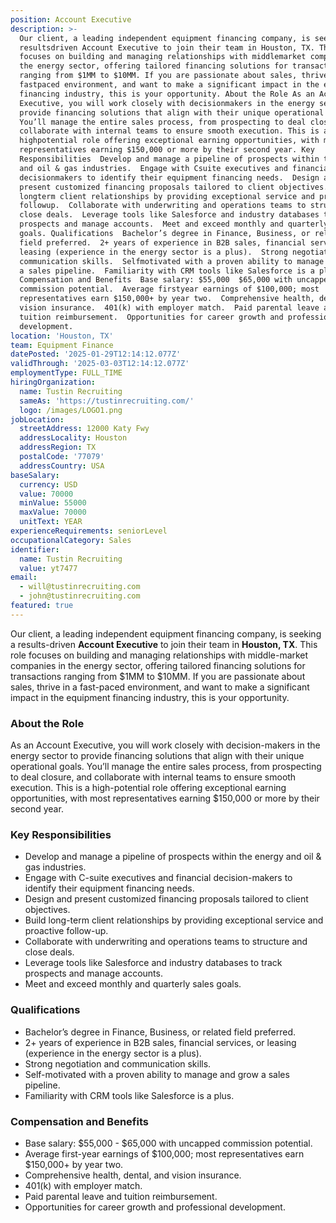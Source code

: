 ```yaml
---
position: Account Executive
description: >-
  Our client, a leading independent equipment financing company, is seeking a
  resultsdriven Account Executive to join their team in Houston, TX. This role
  focuses on building and managing relationships with middlemarket companies in
  the energy sector, offering tailored financing solutions for transactions
  ranging from $1MM to $10MM. If you are passionate about sales, thrive in a
  fastpaced environment, and want to make a significant impact in the equipment
  financing industry, this is your opportunity. About the Role As an Account
  Executive, you will work closely with decisionmakers in the energy sector to
  provide financing solutions that align with their unique operational goals.
  You’ll manage the entire sales process, from prospecting to deal closure, and
  collaborate with internal teams to ensure smooth execution. This is a
  highpotential role offering exceptional earning opportunities, with most
  representatives earning $150,000 or more by their second year. Key
  Responsibilities  Develop and manage a pipeline of prospects within the energy
  and oil & gas industries.  Engage with Csuite executives and financial
  decisionmakers to identify their equipment financing needs.  Design and
  present customized financing proposals tailored to client objectives.  Build
  longterm client relationships by providing exceptional service and proactive
  followup.  Collaborate with underwriting and operations teams to structure and
  close deals.  Leverage tools like Salesforce and industry databases to track
  prospects and manage accounts.  Meet and exceed monthly and quarterly sales
  goals. Qualifications  Bachelor’s degree in Finance, Business, or related
  field preferred.  2+ years of experience in B2B sales, financial services, or
  leasing (experience in the energy sector is a plus).  Strong negotiation and
  communication skills.  Selfmotivated with a proven ability to manage and grow
  a sales pipeline.  Familiarity with CRM tools like Salesforce is a plus.
  Compensation and Benefits  Base salary: $55,000  $65,000 with uncapped
  commission potential.  Average firstyear earnings of $100,000; most
  representatives earn $150,000+ by year two.  Comprehensive health, dental, and
  vision insurance.  401(k) with employer match.  Paid parental leave and
  tuition reimbursement.  Opportunities for career growth and professional
  development.
location: 'Houston, TX'
team: Equipment Finance
datePosted: '2025-01-29T12:14:12.077Z'
validThrough: '2025-03-03T12:14:12.077Z'
employmentType: FULL_TIME
hiringOrganization:
  name: Tustin Recruiting
  sameAs: 'https://tustinrecruiting.com/'
  logo: /images/LOGO1.png
jobLocation:
  streetAddress: 12000 Katy Fwy
  addressLocality: Houston
  addressRegion: TX
  postalCode: '77079'
  addressCountry: USA
baseSalary:
  currency: USD
  value: 70000
  minValue: 55000
  maxValue: 70000
  unitText: YEAR
experienceRequirements: seniorLevel
occupationalCategory: Sales
identifier:
  name: Tustin Recruiting
  value: yt7477
email:
  - will@tustinrecruiting.com
  - john@tustinrecruiting.com
featured: true
---
```


Our client, a leading independent equipment financing company, is seeking a results-driven **Account Executive** to join their team in **Houston, TX**. This role focuses on building and managing relationships with middle-market companies in the energy sector, offering tailored financing solutions for transactions ranging from $1MM to $10MM. If you are passionate about sales, thrive in a fast-paced environment, and want to make a significant impact in the equipment financing industry, this is your opportunity.  

### About the Role
As an Account Executive, you will work closely with decision-makers in the energy sector to provide financing solutions that align with their unique operational goals. You’ll manage the entire sales process, from prospecting to deal closure, and collaborate with internal teams to ensure smooth execution. This is a high-potential role offering exceptional earning opportunities, with most representatives earning $150,000 or more by their second year.  

### Key Responsibilities
- Develop and manage a pipeline of prospects within the energy and oil & gas industries.  
- Engage with C-suite executives and financial decision-makers to identify their equipment financing needs.  
- Design and present customized financing proposals tailored to client objectives.  
- Build long-term client relationships by providing exceptional service and proactive follow-up.  
- Collaborate with underwriting and operations teams to structure and close deals.  
- Leverage tools like Salesforce and industry databases to track prospects and manage accounts.  
- Meet and exceed monthly and quarterly sales goals.  

### Qualifications
- Bachelor’s degree in Finance, Business, or related field preferred.  
- 2+ years of experience in B2B sales, financial services, or leasing (experience in the energy sector is a plus).  
- Strong negotiation and communication skills.  
- Self-motivated with a proven ability to manage and grow a sales pipeline.  
- Familiarity with CRM tools like Salesforce is a plus.  

### Compensation and Benefits
- Base salary: $55,000 - $65,000 with uncapped commission potential.  
- Average first-year earnings of $100,000; most representatives earn $150,000+ by year two.  
- Comprehensive health, dental, and vision insurance.  
- 401(k) with employer match.  
- Paid parental leave and tuition reimbursement.  
- Opportunities for career growth and professional development.  
